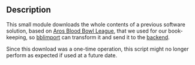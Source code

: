## Description

This small module downloads the whole contents of a previous software solution, based on [Aros Blood Bowl League](https://www.aros.bbleague.net), that we used for our book-keeping, so [bblimport](../bblimport/README.md) can transform it and send it to the [backend](../backend/README.md).

Since this download was a one-time operation, this script might no longer perform as expected if used at a future date.

